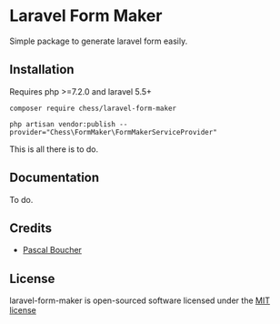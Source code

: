 # Laravel Form Maker

Simple package to generate laravel form easily.

## Installation

Requires php >=7.2.0 and laravel 5.5+

```
composer require chess/laravel-form-maker

php artisan vendor:publish --provider="Chess\FormMaker\FormMakerServiceProvider"
```

This is all there is to do.

## Documentation

To do.

## Credits

- [Pascal Boucher](https://github.com/pascalboucher)

## License

laravel-form-maker is open-sourced software licensed under the [MIT license](https://github.com/pascalboucher/laravel-form-maker/blob/master/LICENSE.md)
